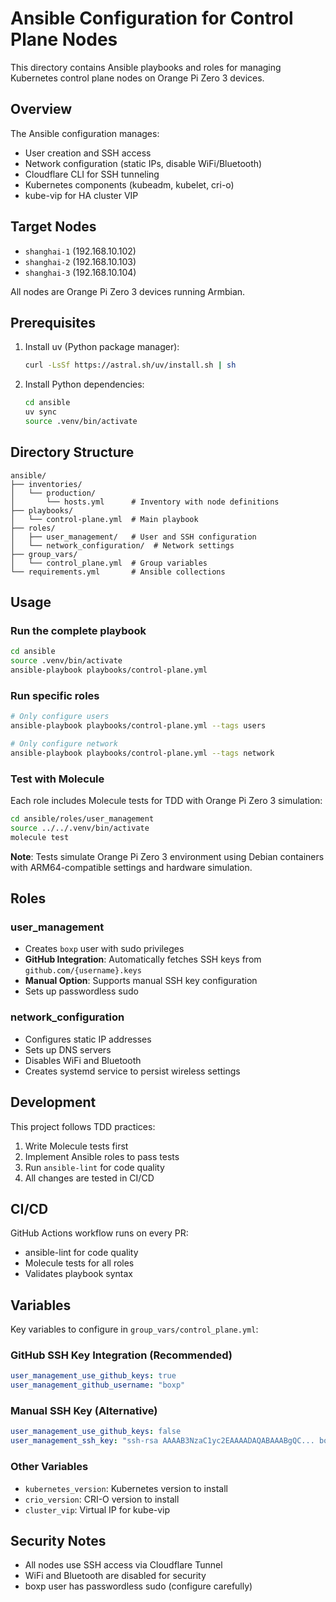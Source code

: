 # Ansible Configuration for Control Plane Nodes

This directory contains Ansible playbooks and roles for managing Kubernetes control plane nodes on Orange Pi Zero 3 devices.

## Overview

The Ansible configuration manages:
- User creation and SSH access
- Network configuration (static IPs, disable WiFi/Bluetooth)
- Cloudflare CLI for SSH tunneling
- Kubernetes components (kubeadm, kubelet, cri-o)
- kube-vip for HA cluster VIP

## Target Nodes

- `shanghai-1` (192.168.10.102)
- `shanghai-2` (192.168.10.103)
- `shanghai-3` (192.168.10.104)

All nodes are Orange Pi Zero 3 devices running Armbian.

## Prerequisites

1. Install uv (Python package manager):
   ```bash
   curl -LsSf https://astral.sh/uv/install.sh | sh
   ```

2. Install Python dependencies:
   ```bash
   cd ansible
   uv sync
   source .venv/bin/activate
   ```

## Directory Structure

```
ansible/
├── inventories/
│   └── production/
│       └── hosts.yml      # Inventory with node definitions
├── playbooks/
│   └── control-plane.yml  # Main playbook
├── roles/
│   ├── user_management/   # User and SSH configuration
│   └── network_configuration/  # Network settings
├── group_vars/
│   └── control_plane.yml  # Group variables
└── requirements.yml       # Ansible collections
```

## Usage

### Run the complete playbook

```bash
cd ansible
source .venv/bin/activate
ansible-playbook playbooks/control-plane.yml
```

### Run specific roles

```bash
# Only configure users
ansible-playbook playbooks/control-plane.yml --tags users

# Only configure network
ansible-playbook playbooks/control-plane.yml --tags network
```

### Test with Molecule

Each role includes Molecule tests for TDD with Orange Pi Zero 3 simulation:

```bash
cd ansible/roles/user_management
source ../../.venv/bin/activate
molecule test
```

**Note**: Tests simulate Orange Pi Zero 3 environment using Debian containers with ARM64-compatible settings and hardware simulation.

## Roles

### user_management
- Creates `boxp` user with sudo privileges
- **GitHub Integration**: Automatically fetches SSH keys from `github.com/{username}.keys`
- **Manual Option**: Supports manual SSH key configuration
- Sets up passwordless sudo

### network_configuration
- Configures static IP addresses
- Sets up DNS servers
- Disables WiFi and Bluetooth
- Creates systemd service to persist wireless settings

## Development

This project follows TDD practices:
1. Write Molecule tests first
2. Implement Ansible roles to pass tests
3. Run `ansible-lint` for code quality
4. All changes are tested in CI/CD

## CI/CD

GitHub Actions workflow runs on every PR:
- ansible-lint for code quality
- Molecule tests for all roles
- Validates playbook syntax

## Variables

Key variables to configure in `group_vars/control_plane.yml`:

### GitHub SSH Key Integration (Recommended)
```yaml
user_management_use_github_keys: true
user_management_github_username: "boxp"
```

### Manual SSH Key (Alternative)
```yaml
user_management_use_github_keys: false
user_management_ssh_key: "ssh-rsa AAAAB3NzaC1yc2EAAAADAQABAAABgQC... boxp@example.com"
```

### Other Variables
- `kubernetes_version`: Kubernetes version to install
- `crio_version`: CRI-O version to install
- `cluster_vip`: Virtual IP for kube-vip

## Security Notes

- All nodes use SSH access via Cloudflare Tunnel
- WiFi and Bluetooth are disabled for security
- boxp user has passwordless sudo (configure carefully)